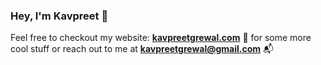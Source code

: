 ### Hey, I'm Kavpreet 👋

<!--
**KavpreetGrewal/KavpreetGrewal** is a ✨ _special_ ✨ repository because its `README.md` (this file) appears on your GitHub profile.

Here are some ideas to get you started:

- 🔭 I’m currently working on ...
- 🌱 I’m currently learning ...
- 👯 I’m looking to collaborate on ...
- 🤔 I’m looking for help with ...
- 💬 Ask me about ...
- 📫 How to reach me: ...
- 😄 Pronouns: ...
- ⚡ Fun fact: ...
-->

Feel free to checkout my website: **[kavpreetgrewal.com](https://kavpreetgrewal.com)** 📍 for some more cool stuff or reach out to me at **[kavpreetgrewal@gmail.com](mailto:kavpreetgrewal@gmail.com)** 📬
